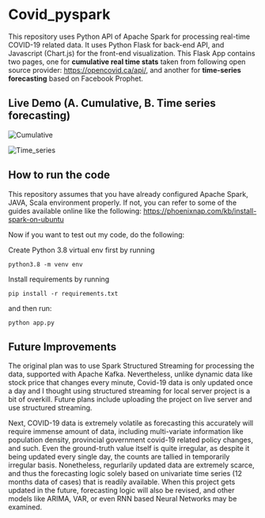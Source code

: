 # Covid_pyspark

This repository uses Python API of Apache Spark for processing real-time COVID-19 related data. It uses Python Flask for back-end API, and Javascript (Chart.js) for the front-end visualization. This Flask App contains two pages, one for <b>cumulative real time stats</b> taken from following open source provider: https://opencovid.ca/api/, and another for <b>time-series forecasting</b> based on Facebook Prophet.  

## Live Demo (A. Cumulative, B. Time series forecasting)

![Cumulative](templates/cumulative.gif)

![Time_series](templates/time_series.gif)


## How to run the code
This repository assumes that you have already configured Apache Spark, JAVA, Scala environment properly. 
If not, you can refer to some of the guides available online like the following: https://phoenixnap.com/kb/install-spark-on-ubuntu

Now if you want to test out my code, do the following:

Create Python 3.8 virtual env first by running

```
python3.8 -m venv env
```
Install requirements by running

```
pip install -r requirements.txt
```
and then run:
```
python app.py
```

## Future Improvements

The original plan was to use Spark Structured Streaming for processing the data, supported with Apache Kafka. Nevertheless, unlike dynamic data like stock price that changes every minute, Covid-19 data is only updated once a day and I thought using structured streaming for local server project is a bit of overkill. Future plans include uploading the project on live server and use structured streaming.

Next, COVID-19 data is extremely volatile as forecasting this accurately will require immense amount of data, including multi-variate information like population density, provincial government covid-19 related policy changes, and such. Even the ground-truth value itself is quite irregular, as despite it being updated every single day, the counts are tallied in temporarily irregular basis. Nonetheless, regurlarily updated data are extremely scarce, and thus the forecasting logic solely based on univariate time series (12 months data of cases) that is readily available. When this project gets updated in the future, forecasting logic will also be revised, and other models like ARIMA, VAR, or even RNN based Neural Networks may be examined.   
